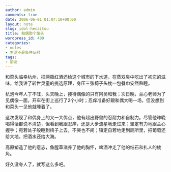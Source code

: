 ```yaml
---
author: admin
comments: true
date: 2006-06-01 01:07:10+00:00
layout: note
slug: idol-hecaitou
title: 和偶那个菜头
wordpress_id: 409
categories:
- notes
- 生活不是条件反射
tags:
- 朋友
---
```


和菜头临幸杭州，把两瓶红酒还给这个城市的下水道，在蒸双臭中吃出了初恋的滋味，给我讲了转世灵童的挑选原理，身压三张椅子头枕一包餐巾安然熟睡。

杭泡今年人丁不旺，头天晚上，接待偶像的只有阿吴和我；次日晚，兰心老师为了见偶像一面，开车在街上巡行了2个小时；忍痒准备好跟和偶大喝一场，但没想到和菜头一见他就睡着了。

这次发现了和偶身上的又一大优点，他有超出野兽的忍耐力和自制力。尽管他昨晚喝得话都说不清楚，但看到我跟忍痒，还是大步流星地走过来；坚定有力地跟兰心握手；宛若处子般睡到椅子上去，不哭也不闹；镇定自若地走到厕所里，把葡萄还给大地，把酒水还给大海。

高原塑造了他的意志，鱼腥草滋养了他的胸怀，啤酒冲走了他的结石和扎人的棱角。

好久没夸人了，就写这么多吧。

